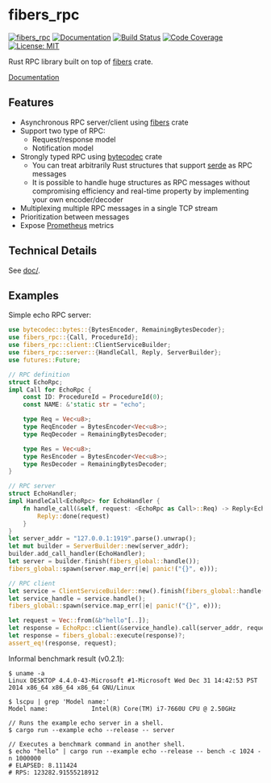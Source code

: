 fibers_rpc
==========

[![fibers_rpc](http://meritbadge.herokuapp.com/fibers_rpc)](https://crates.io/crates/fibers_rpc)
[![Documentation](https://docs.rs/fibers_rpc/badge.svg)](https://docs.rs/fibers_rpc)
[![Build Status](https://travis-ci.org/sile/fibers_rpc.svg?branch=master)](https://travis-ci.org/sile/fibers_rpc)
[![Code Coverage](https://codecov.io/gh/sile/fibers_rpc/branch/master/graph/badge.svg)](https://codecov.io/gh/sile/fibers_rpc/branch/master)
[![License: MIT](https://img.shields.io/badge/license-MIT-blue.svg)](LICENSE)

Rust RPC library built on top of [fibers] crate.

[Documentation](https://docs.rs/fibers_rpc)

[fibers]: https://github.com/dwango/fibers-rs

Features
---------

- Asynchronous RPC server/client using [fibers] crate
- Support two type of RPC:
  - Request/response model
  - Notification model
- Strongly typed RPC using [bytecodec] crate
  - You can treat arbitrarily Rust structures that support [serde] as RPC messages
  - It is possible to handle huge structures as RPC messages without compromising efficiency and real-time property by implementing your own encoder/decoder
- Multiplexing multiple RPC messages in a single TCP stream
- Prioritization between messages
- Expose [Prometheus] metrics

[fibers]: https://github.com/dwango/fibers-rs
[bytecodec]: https://github.com/sile/bytecodec
[serde]: https://crates.io/crates/serde
[Prometheus]: https://prometheus.io/

Technical Details
-----------------

See [doc/].

[doc/]: https://github.com/sile/fibers_rpc/tree/master/doc

Examples
--------

Simple echo RPC server:
```rust
use bytecodec::bytes::{BytesEncoder, RemainingBytesDecoder};
use fibers_rpc::{Call, ProcedureId};
use fibers_rpc::client::ClientServiceBuilder;
use fibers_rpc::server::{HandleCall, Reply, ServerBuilder};
use futures::Future;

// RPC definition
struct EchoRpc;
impl Call for EchoRpc {
    const ID: ProcedureId = ProcedureId(0);
    const NAME: &'static str = "echo";

    type Req = Vec<u8>;
    type ReqEncoder = BytesEncoder<Vec<u8>>;
    type ReqDecoder = RemainingBytesDecoder;

    type Res = Vec<u8>;
    type ResEncoder = BytesEncoder<Vec<u8>>;
    type ResDecoder = RemainingBytesDecoder;
}

// RPC server
struct EchoHandler;
impl HandleCall<EchoRpc> for EchoHandler {
    fn handle_call(&self, request: <EchoRpc as Call>::Req) -> Reply<EchoRpc> {
        Reply::done(request)
    }
}
let server_addr = "127.0.0.1:1919".parse().unwrap();
let mut builder = ServerBuilder::new(server_addr);
builder.add_call_handler(EchoHandler);
let server = builder.finish(fibers_global::handle());
fibers_global::spawn(server.map_err(|e| panic!("{}", e)));

// RPC client
let service = ClientServiceBuilder::new().finish(fibers_global::handle());
let service_handle = service.handle();
fibers_global::spawn(service.map_err(|e| panic!("{}", e)));

let request = Vec::from(&b"hello"[..]);
let response = EchoRpc::client(&service_handle).call(server_addr, request.clone());
let response = fibers_global::execute(response)?;
assert_eq!(response, request);
```

Informal benchmark result (v0.2.1):

```console
$ uname -a
Linux DESKTOP 4.4.0-43-Microsoft #1-Microsoft Wed Dec 31 14:42:53 PST 2014 x86_64 x86_64 x86_64 GNU/Linux

$ lscpu | grep 'Model name:'
Model name:            Intel(R) Core(TM) i7-7660U CPU @ 2.50GHz

// Runs the example echo server in a shell.
$ cargo run --example echo --release -- server

// Executes a benchmark command in another shell.
$ echo "hello" | cargo run --example echo --release -- bench -c 1024 -n 1000000
# ELAPSED: 8.111424
# RPS: 123282.91555218912
```
